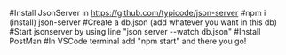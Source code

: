 #Install JsonServer in https://github.com/typicode/json-server
#npm i (install) json-server
#Create a db.json (add whatever you want in this db)
#Start jsonserver by using line "json server  --watch db.json"
#Install PostMan
#In VSCode terminal add "npm start" and there you go!
